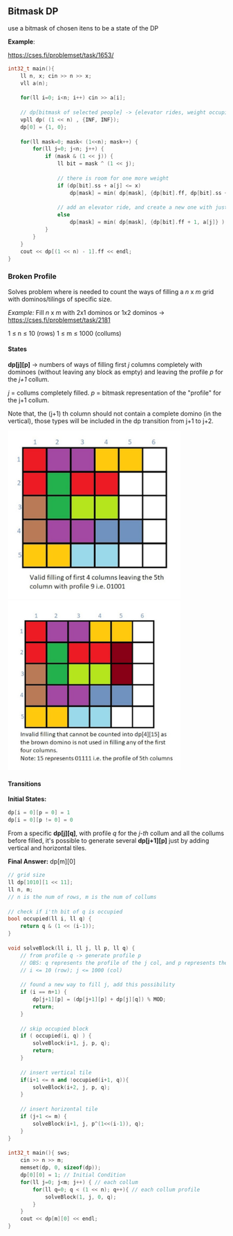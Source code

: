 ## Bitmask DP

use a bitmask of chosen itens to be a state of the DP

**Example**:

https://cses.fi/problemset/task/1653/

```cpp
int32_t main(){
    ll n, x; cin >> n >> x;
    vll a(n);

    for(ll i=0; i<n; i++) cin >> a[i];

    // dp[bitmask of selected people] -> {elevator rides, weight occupied}
    vpll dp( (1 << n) , {INF, INF}); 
    dp[0] = {1, 0};

    for(ll mask=0; mask< (1<<n); mask++) {
        for(ll j=0; j<n; j++) {
            if (mask & (1 << j)) {
                ll bit = mask ^ (1 << j);

                // there is room for one more weight
                if (dp[bit].ss + a[j] <= x)
                    dp[mask] = min( dp[mask], {dp[bit].ff, dp[bit].ss + a[j]} );
                
                // add an elevator ride, and create a new one with just one person
                else 
                    dp[mask] = min( dp[mask], {dp[bit].ff + 1, a[j]} );
            }
        }
    }
    cout << dp[(1 << n) - 1].ff << endl;
}
```

### Broken Profile

Solves problem where is needed to count the ways of filling a *n* x *m* grid with dominos/tilings of specific size.

*Example:* Fill *n* x *m* with 2x1 dominos or 1x2 dominos -> https://cses.fi/problemset/task/2181

1 ≤ n ≤ 10 (rows)
1 ≤ m ≤ 1000 (collums)

#### States

**dp[j][p]** -> numbers of ways of filling first *j* columns completely with dominoes (without leaving any block as empty) and leaving the profile *p* for the *j+1* collum.

*j* = collums completely filled.
*p* = bitmask representation of the "profile" for the j+1 collum.

Note that, the (j+1) th column should not contain a complete domino (in the vertical), those types will be included in the dp transition from j+1 to j+2.

<img src="../Aux-Images/BrokenProfile1.png" alt="Valido" width="400"/>
<img src="../Aux-Images/BrokenProfile2.png" alt="Invalido" width="400"/>

#### Transitions

**Initial States:**
```cpp
dp[i = 0][p = 0] = 1
dp[i = 0][p != 0] = 0
```

From a specific **dp[j][q]**, with profile *q* for the *j-th* collum and all the collums before filled, it's possible to generate several **dp[j+1][p]** just by adding vertical and horizontal tiles.

**Final Answer:** dp[m][0]

```cpp
// grid size
ll dp[1010][1 << 11];
ll n, m;
// n is the num of rows, m is the num of collums

// check if i'th bit of q is occupied
bool occupied(ll i, ll q) {
    return q & (1 << (i-1));
}

void solveBlock(ll i, ll j, ll p, ll q) {
    // from profile q -> generate profile p
    // OBS: q represents the profile of the j col, and p represents the profile of the j+1 col when j is filled;
    // i <= 10 (row); j <= 1000 (col)

    // found a new way to fill j, add this possibility
    if (i == n+1) {
        dp[j+1][p] = (dp[j+1][p] + dp[j][q]) % MOD;
        return;
    }

    // skip occupied block
    if ( occupied(i, q) ) {
        solveBlock(i+1, j, p, q);
        return;
    }
    
    // insert vertical tile
    if(i+1 <= n and !occupied(i+1, q)){
        solveBlock(i+2, j, p, q);
    }

    // insert horizontal tile
    if (j+1 <= m) {
        solveBlock(i+1, j, p^(1<<(i-1)), q);
    }
}

int32_t main(){ sws;
    cin >> n >> m;
    memset(dp, 0, sizeof(dp));
    dp[0][0] = 1; // Initial Condition
    for(ll j=0; j<m; j++) { // each collum
        for(ll q=0; q < (1 << n); q++){ // each collum profile
            solveBlock(1, j, 0, q);
        }
    }
    cout << dp[m][0] << endl;
}   
```